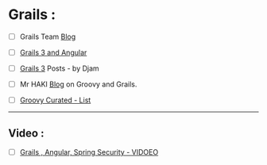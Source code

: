# Grails : 

- [ ] Grails Team [Blog](http://grailsblog.objectcomputing.com/)
- [ ] [Grails 3 and Angular](https://alvarosanchez.github.io/grails-angularjs-springsecurity-workshop/)
- [ ] [Grails 3](https://www.djamware.com/post-sub-category/585b3fa380aca73b19a2efd4/groovy-and-grails) Posts - by Djam
- [ ] Mr HAKI [Blog](http://mrhaki.blogspot.com/) on Groovy and Grails.

- [ ] [Groovy Curated - List](http://groovycalamari.com/issues/70)

---
## Video :
- [ ] [Grails , Angular, Spring Security - VIDOEO](https://www.youtube.com/watch?v=BU-5z_Mljrg)
